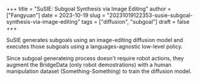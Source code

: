 +++
title = "SuSIE: Subgoal Synthesis via Image Editing"
author = ["Fangyuan"]
date = 2023-10-19
slug = "20231019122353-susie-subgoal-synthesis-via-image-editing"
tags = ["diffusion", "subgoal"]
draft = false
+++

SuSIE generates subgoals using an image-editing diffusion model and executes those subgoals using a languages-agnostic low-level policy.

Since subgoal generateing process doesn't require robot actions, they augment the BridgeData (only robot demostrations) with a human manipulation dataset (Something-Something) to train the diffusion model.
